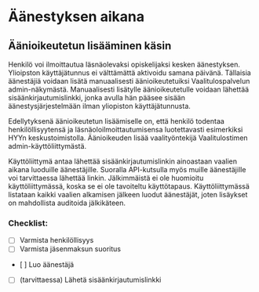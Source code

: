 # Äänestyksen aikana

## Äänioikeutetun lisääminen käsin

Henkilö voi ilmoittautua läsnäolevaksi opiskelijaksi kesken äänestyksen.
Ylioipston käyttäjätunnus ei välttämättä aktivoidu samana päivänä. Tällaisia
äänestäjiä voidaan lisätä manuaalisesti äänioikeutetuiksi Vaalitulospalvelun
admin-näkymästä. Manuaalisesti lisätylle äänioikeutetulle voidaan lähettää
sisäänkirjautumislinkki, jonka avulla hän pääsee sisään äänestysjärjestelmään
ilman yliopiston käyttäjätunnusta.

Edellytyksenä äänioikeutetun lisäämiselle on, että henkilö todentaa
henkilöllisyytensä ja läsnäoloilmoittautumisensa luotettavasti esimerkiksi HYYn
keskustoimistolla. Äänioikeuden lisää vaalityöntekijä Vaalitulostimen
admin-käyttöliittymästä.

Käyttöliittymä antaa lähettää sisäänkirjautumislinkin ainoastaan vaalien aikana
luoduille äänestäjille. Suoralla API-kutsulla myös muille äänestäjille voi
tarvittaessa lähettää linkin. Jälkimmäistä ei ole huomioitu käyttöliittymässä,
koska se ei ole tavoiteltu käyttötapaus. Käyttöliittymässä listataan
kaikki vaalien alkamisen jälkeen luodut äänestäjät, joten lisäykset on
mahdollista auditoida jälkikäteen.


### Checklist:

- [ ] Varmista henkilöllisyys
- [ ] Varmista jäsenmaksun suoritus
- [ ] Luo äänestäjä
- [ ] (tarvittaessa) Lähetä sisäänkirjautumislinkki
